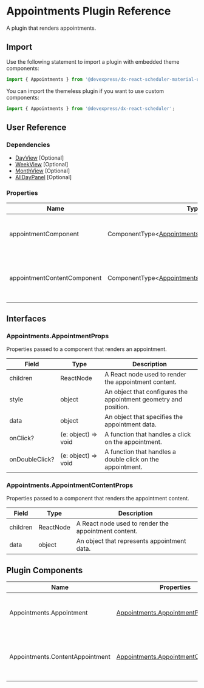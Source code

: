 # Appointments Plugin Reference

A plugin that renders appointments.

## Import

Use the following statement to import a plugin with embedded theme components:

```js
import { Appointments } from '@devexpress/dx-react-scheduler-material-ui';
```

You can import the themeless plugin if you want to use custom components:

```js
import { Appointments } from '@devexpress/dx-react-scheduler';
```

## User Reference

### Dependencies

- [DayView](day-view.md) [Optional]
- [WeekView](week-view.md) [Optional]
- [MonthView](month-view.md) [Optional]
- [AllDayPanel](all-day-panel.md) [Optional]

### Properties

Name | Type | Default | Description
-----|------|---------|------------
appointmentComponent | ComponentType&lt;[Appointments.AppointmentProps](#appointmentsappointmentprops)&gt; | | A component that renders an appointment.
appointmentContentComponent | ComponentType&lt;[Appointments.AppointmentContentProps](#appointmentsappointmentcontentprops)&gt; | | A component that renders the appointment content.

## Interfaces

### Appointments.AppointmentProps

Properties passed to a component that renders an appointment.

Field | Type | Description
------|------|------------
children | ReactNode | A React node used to render the appointment content.
style | object | An object that configures the appointment geometry and position.
data | object | An object that specifies the appointment data.
onClick? | (e: object) => void | A function that handles a click on the appointment.
onDoubleClick? | (e: object) => void | A function that handles a double click on the appointment.

### Appointments.AppointmentContentProps

Properties passed to a component that renders the appointment content.

Field | Type | Description
------|------|------------
children | ReactNode | A React node used to render the appointment content.
data | object | An object that represents appointment data.

## Plugin Components

Name | Properties | Description
-----|------------|------------
Appointments.Appointment | [Appointments.AppointmentProps](#appointmentsappointmentprops) | A component that renders an appointment.
Appointments.ContentAppointment | [Appointments.AppointmentContentProps](#appointmentsappointmentcontentprops) | A component that renders the appointment content.
